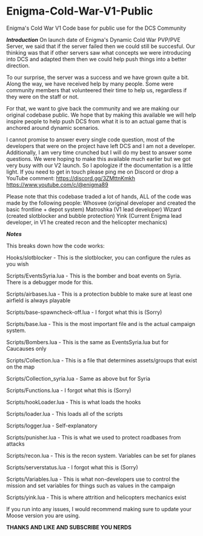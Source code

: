 # Enigma-Cold-War-V1-Public
Enigma's Cold War V1 Code base for public use for the DCS Community


***Introduction***
On launch date of Enigma's Dynamic Cold War PVP/PVE Server, we said that if the server failed then we could still be succesful.
Our thinking was that if other servers saw what concepts we were introducing into DCS and adapted them then we could help push
things into a better direction.


To our surprise, the server was a success and we have grown quite a bit. Along the way, we have received help by many people.
Some were community members that volunteered their time to help us, regardless if they were on the staff or not.


For that, we want to give back the community and we are making our original codebase public. We hope that by making this available
we will help inspire people to help push DCS from what it is to an actual game that is anchored around dynamic scenarios.


I cannot promise to answer every single code question, most of the developers that were on the project have left DCS and I am not a
developer. Additionally, I am very time crunched but I will do my best to answer some questions. We were hoping to make this available 
much earlier but we got very busy with our V2 launch. So I apologize if the documentation is a little light. 
If you need to get in touch please ping me on Discord or drop a YouTube comment:
https://discord.gg/3ZMttnKmkh
https://www.youtube.com/c/@enigma89

Please note that this codebase traded a lot of hands, ALL of the code was made by the following people:
Whosvee (original developer and created the basic frontline + depot system)
Matroshka (V1 lead developer)
Wizard (created slotblocker and bubble protection)
Yink (Current Enigma lead developer, in V1 he created recon and the helicopter mechanics)

***Notes***

This breaks down how the code works:

Hooks/slotblocker - This is the slotblocker, you can configure the rules as you wish

Scripts/EventsSyria.lua - This is the bomber and boat events on Syria. There is a debugger mode for this.

Scripts/airbases.lua - This is a protection bubble to make sure at least one airfield is always playable

Scripts/base-spawncheck-off.lua - I forgot what this is (Sorry)

Scripts/base.lua - This is the most important file and is the actual campaign system.

Scripts/Bombers.lua - This is the same as EventsSyria.lua but for Caucauses only

Scripts/Collection.lua - This is a file that determines assets/groups that exist on the map

Scripts/Collection_syria.lua - Same as above but for Syria

Scripts/Functions.lua - I forgot what this is (Sorry)

Scripts/hookLoader.lua - This is what loads the hooks

Scripts/loader.lua - This loads all of the scripts

Scripts/logger.lua - Self-explanatory

Scripts/punisher.lua - This is what we used to protect roadbases from attacks

Scripts/recon.lua - This is the recon system. Variables can be set for planes

Scripts/serverstatus.lua - I forgot what this is (Sorry)

Scripts/Variables.lua - This is what non-developers use to control the mission and set variables for things such as values in the campaign

Scripts/yink.lua - This is where attrition and helicopters mechanics exist


If you run into any issues, I would recommend making sure to update your Moose version you are using. 


**THANKS AND LIKE AND SUBSCRIBE YOU NERDS**

